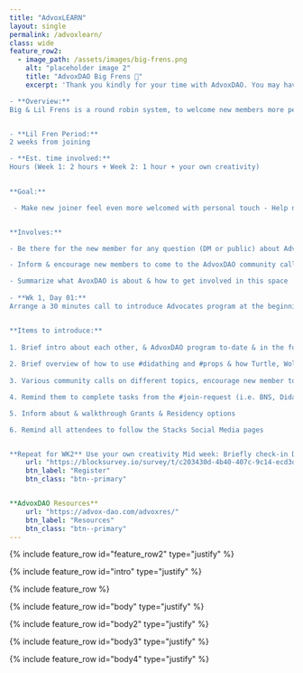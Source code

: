 ```yaml
---
title: "AdvoxLEARN"
layout: single
permalink: /advoxlearn/
class: wide
feature_row2:
  - image_path: /assets/images/big-frens.png
    alt: "placeholder image 2"
    title: "AdvoxDAO Big Frens 🤍"
    excerpt: 'Thank you kindly for your time with AdvoxDAO. You may have experienced our onboarding system as a new member. We want to ensure every new member has a warm welcoming experience into the community no matter how much we grow. We are asking AdvoxDAO members to return the warm favor. Register below to enter our round robin onboarding system. 

- **Overview:** 
Big & Lil Frens is a round robin system, to welcome new members more personally into the Stacks AdvoxDAO community. 


- **Lil Fren Period:** 
2 weeks from joining

- **Est. time involved:** 
Hours (Week 1: 2 hours + Week 2: 1 hour + your own creativity) 

 
**Goal:**

 - Make new joiner feel even more welcomed with personal touch - Help new joiner to weave more seamlessly into the Stacks Advocates so the whole thing is less intimidating thereby increase the accessibility & participation rate 


**Involves:** 

- Be there for the new member for any question (DM or public) about AdvoxDAO

- Inform & encourage new members to come to the AdvoxDAO community calls

- Summarize what AvoxDAO is about & how to get involved in this space 
 
- **Wk 1, Day 01:**
Arrange a 30 minutes call to introduce Advocates program at the beginning of the week (timing up to your availabilities) 


**Items to introduce:** 
 
1. Brief intro about each other, & AdvoxDAO program to-date & in the future 
 
2. Brief overview of how to use #didathing and #props & how Turtle, Wolf, & Bear works 
 
3. Various community calls on different topics, encourage new member to hop on the calls, can subscribe to Events & Amplify for notification reminders. 

4. Remind them to complete tasks from the #join-request (i.e. BNS, Didathing and Start-here)

5. Inform about & walkthrough Grants & Residency options 

6. Remind all attendees to follow the Stacks Social Media pages


**Repeat for WK2** Use your own creativity Mid week: Briefly check-in DM or public to see if new member is ok'
    url: "https://blocksurvey.io/survey/t/c203430d-4b40-407c-9c14-ecd3d80cace0/r/o"
    btn_label: "Register"
    btn_class: "btn--primary"


**AdvoxDAO Resources**
    url: "https://advox-dao.com/advoxres/"
    btn_label: "Resources"
    btn_class: "btn--primary"
---
```


{% include feature_row id="feature_row2" type="justify" %}

{% include feature_row id="intro" type="justify" %}

{% include feature_row %}

{% include feature_row id="body" type="justify" %}

{% include feature_row id="body2" type="justify" %}

{% include feature_row id="body3" type="justify" %}

{% include feature_row id="body4" type="justify" %}
